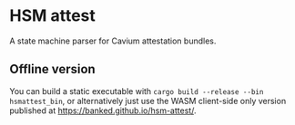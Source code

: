 # HSM attest

A state machine parser for Cavium attestation bundles.

## Offline version
You can build a static executable with `cargo build --release --bin hsmattest_bin`, or alternatively just use the WASM client-side only version published at <https://banked.github.io/hsm-attest/>.
